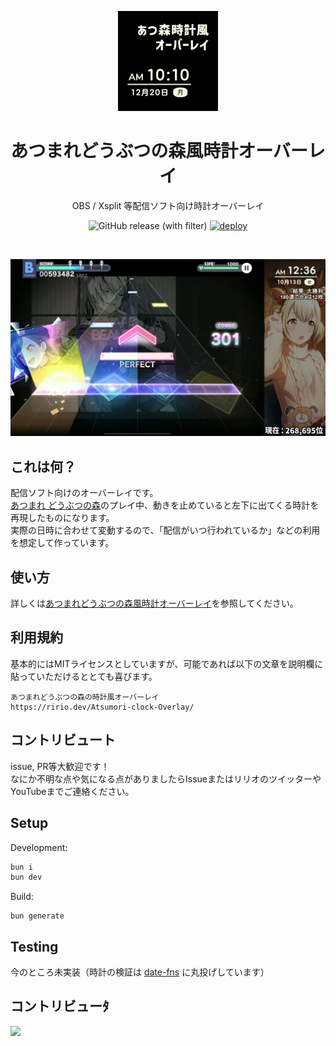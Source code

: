 <p align="center">
  <a href="https://ririo08.github.io/Atsumori-clock-Overlay" target="_blank" rel="noopener noreferrer">
    <img width="160" height="160" src="./public/img/summary.jpg" alt="Elk logo">
  </a>
</p>

<h1 align="center">あつまれどうぶつの森風時計オーバーレイ</h1>

<p align="center">
OBS / Xsplit 等配信ソフト向け時計オーバーレイ
</p>

<p align="center">
  <img alt="GitHub release (with filter)" src="https://img.shields.io/github/v/release/ririo08/Atsumori-clock-Overlay">
  <a href="https://github.com/ririo08/Atsumori-clock-Overlay/actions/workflows/ci_main.yml">
    <img src="https://github.com/ririo08/Atsumori-clock-Overlay/actions/workflows/ci_main.yml/badge.svg" alt="deploy">
  </a>
</p>

<br />

<p align="center">
  <a href="https://ririo08.github.io/Atsumori-clock-Overlay" target="_blank" rel="noopener noreferrer" >
    <img src="./public/img/screenshot.jpg" alt="screenshots" width="600" height="auto">
  </a>
</p>

## これは何？

配信ソフト向けのオーバーレイです。  
[あつまれ どうぶつの森](https://www.nintendo.co.jp/switch/acbaa/index.html)のプレイ中、動きを止めていると左下に出てくる時計を再現したものになります。  
実際の日時に合わせて変動するので、「配信がいつ行われているか」などの利用を想定して作っています。

## 使い方

詳しくは[あつまれどうぶつの森風時計オーバーレイ](https://ririo08.github.io/Atsumori-clock-Overlay)を参照してください。

## 利用規約

基本的にはMITライセンスとしていますが、可能であれば以下の文章を説明欄に貼っていただけるととても喜びます。

```
あつまれどうぶつの森の時計風オーバーレイ
https://ririo.dev/Atsumori-clock-Overlay/
```

## コントリビュート

issue, PR等大歓迎です！  
なにか不明な点や気になる点がありましたらIssueまたはリリオのツイッターやYouTubeまでご連絡ください。

## Setup

Development:

```cmd
bun i
bun dev
```

Build:

```
bun generate
```

## Testing

今のところ未実装（時計の検証は [date-fns](https://date-fns.org/) に丸投げしています）

## コントリビューﾀ

<a href="https://github.com/ririo08/Atsumori-clock-Overlay/graphs/contributors">
  <img src="https://contrib.rocks/image?repo=ririo08/Atsumori-clock-Overlay" />
</a>
